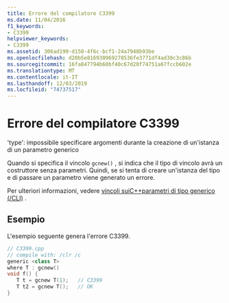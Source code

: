```yaml
---
title: Errore del compilatore C3399
ms.date: 11/04/2016
f1_keywords:
- C3399
helpviewer_keywords:
- C3399
ms.assetid: 306ad199-d150-4f6c-bcf1-24a7948b93be
ms.openlocfilehash: d20b5e816930969278536fe3771df4ad38c3c86b
ms.sourcegitcommit: 16fa847794b60bf40c67d20f74751a67fccb602e
ms.translationtype: MT
ms.contentlocale: it-IT
ms.lasthandoff: 12/03/2019
ms.locfileid: "74737517"
---
```

# <a name="compiler-error-c3399"></a>Errore del compilatore C3399

'type': impossibile specificare argomenti durante la creazione di un'istanza di un parametro generico

Quando si specifica il vincolo `gcnew()` , si indica che il tipo di vincolo avrà un costruttore senza parametri. Quindi, se si tenta di creare un'istanza del tipo e di passare un parametro viene generato un errore.

Per ulteriori informazioni, vedere [vincoli suiC++parametri di tipo generico (/CLI)](../../extensions/constraints-on-generic-type-parameters-cpp-cli.md) .

## <a name="example"></a>Esempio

L'esempio seguente genera l'errore C3399.

```cpp
// C3399.cpp
// compile with: /clr /c
generic <class T>
where T : gcnew()
void f() {
   T t = gcnew T(1);   // C3399
   T t2 = gcnew T();   // OK
}
```
